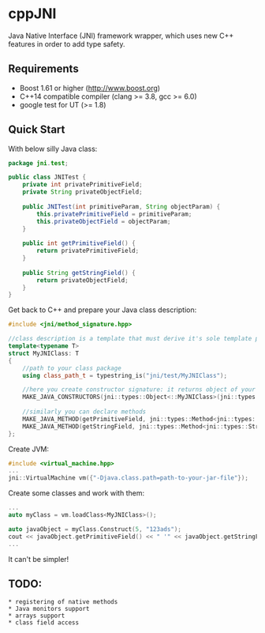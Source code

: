 cppJNI
=======
Java Native Interface (JNI) framework wrapper, which uses new C++ features in order to add type safety.

Requirements
--------
 * Boost 1.61 or higher (http://www.boost.org)
 * C++14 compatible compiler (clang >= 3.8, gcc >= 6.0)
 * google test for UT (>= 1.8)

Quick Start
--------
With below silly Java class:
```Java
package jni.test;

public class JNITest {
    private int privatePrimitiveField;
    private String privateObjectField;
    
    public JNITest(int primitiveParam, String objectParam) {
        this.privatePrimitiveField = primitiveParam;
        this.privateObjectField = objectParam;
    }
    
    public int getPrimitiveField() {
        return privatePrimitiveField;
    }
    
    public String getStringField() {
        return privateObjectField;
    }
}
```

Get back to C++ and prepare your Java class description:
```C++
#include <jni/method_signature.hpp>

//class description is a template that must derive it's sole template parameter
template<typename T>
struct MyJNIClass: T
{
    //path to your class package
    using class_path_t = typestring_is("jni/test/MyJNIClass");

    //here you create constructor signature: it returns object of your class, obviously, and takes one integer and string in turn
    MAKE_JAVA_CONSTRUCTORS(jni::types::Object<::MyJNIClass>(jni::types::Int, jni::types::String))
    
    //similarly you can declare methods
    MAKE_JAVA_METHOD(getPrimitiveField, jni::types::Method<jni::types::Int()>)
    MAKE_JAVA_METHOD(getStringField, jni::types::Method<jni::types::String()>)
};
```

Create JVM:
```C++
#include <virtual_machine.hpp>
...
jni::VirtualMachine vm({"-Djava.class.path=path-to-your-jar-file"});
```

Create some classes and work with them:
```C++
...
auto myClass = vm.loadClass<MyJNIClass>();

auto javaObject = myClass.Construct(5, "123ads");
cout << javaObject.getPrimitiveField() << " '" << javaObject.getStringField() << "'" << endl;
...
```
It can't be simpler!

TODO:
--------
    * registering of native methods
    * Java monitors support
    * arrays support
    * class field access

